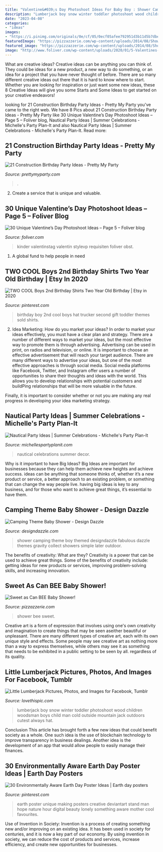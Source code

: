 ```yaml
---
title: "Valentine&#039;s Day Photoshoot Ideas For Baby Boy : Shower Camping Theme Boy Themed Designdazzle Fabulous Dazzle Themes Gravity Collect Showers Simple Later Outdoor"
description: "Lumberjack boy snow winter toddler photoshoot wood children woodsman boys child man cold outside mountain jack outdoors cutest always hat"
date: "2023-04-08"
categories:
- "ideas"
images:
- "https://i.pinimg.com/originals/0e/cf/05/0ecf05afee792951d3b11d5b7dbecf76.jpg"
featuredImage: "https://pizzazzerie.com/wp-content/uploads/2014/08/Shower5.jpg"
featured_image: "https://pizzazzerie.com/wp-content/uploads/2014/08/Shower5.jpg"
image: "http://www.foliver.com/wp-content/uploads/2020/01/5-Valentines-Day-Photoshoot.jpg"
---
```



What are creative ideas?
Creative ideas can be anything you can think of. They could be ideas for a new product, a new way to do something, or an idea for a project that you have never thought of before. There are so many different creative ideas out there that it is hard to know where to start. Whether you are looking for inspiration or just want some new ideas, these 8 Creative Ideas will give you some Starts and Some Ideas to get started on your creative endeavors!

	

		
looking for 21 Construction Birthday Party Ideas - Pretty My Party you've came to the right web. We have 8 Pics about 21 Construction Birthday Party Ideas - Pretty My Party like 30 Unique Valentine’s Day Photoshoot Ideas – Page 5 – Foliver blog, Nautical Party Ideas | Summer Celebrations - Michelle&#039;s Party Plan-It and also Nautical Party Ideas | Summer Celebrations - Michelle&#039;s Party Plan-It. Read more:
		
    
## 21 Construction Birthday Party Ideas - Pretty My Party

<img loading=lazy src="https://www.prettymyparty.com/wp-content/uploads/2017/07/construction-party-ideas-dessert-table.jpg" onerror="this.onerror=null;this.src='https://tse4.mm.bing.net/th?id=OIP.FNiygM3jkBkMzPpRjGd0IgHaJ4&amp;pid=15.1';" alt="21 Construction Birthday Party Ideas - Pretty My Party">

_Source: prettymyparty.com_

>. 

	

2. Create a service that is unique and valuable.

    
## 30 Unique Valentine’s Day Photoshoot Ideas – Page 5 – Foliver Blog

<img loading=lazy src="http://www.foliver.com/wp-content/uploads/2020/01/5-Valentines-Day-Photoshoot.jpg" onerror="this.onerror=null;this.src='https://tse1.mm.bing.net/th?id=OIP.13oONIo_3oCgwJvUUt0Y4gHaIV&amp;pid=15.1';" alt="30 Unique Valentine’s Day Photoshoot Ideas – Page 5 – Foliver blog">

_Source: foliver.com_

>kinder valentinstag valentin stylevp requisiten foliver obst. 

	

1. A global fund to help people in need 

    
## TWO COOL Boys 2nd Birthday Shirts Two Year Old Birthday | Etsy In 2020

<img loading=lazy src="https://i.pinimg.com/originals/0e/cf/05/0ecf05afee792951d3b11d5b7dbecf76.jpg" onerror="this.onerror=null;this.src='https://tse4.mm.bing.net/th?id=OIP.a1BhacRbFKp4i99rqIEl_AHaLG&amp;pid=15.1';" alt="TWO COOL Boys 2nd Birthday Shirts Two Year Old Birthday | Etsy in 2020">

_Source: pinterest.com_

>birthday boy 2nd cool boys hat trucker second gift toddler themes sold shirts. 

	

2. Idea Marketing: How do you market your ideas?
In order to market your ideas effectively, you must have a clear plan and strategy. There are a number of different ways to market your ideas, but the most effective way to promote them is through advertising. Advertising can be used in print, on radios and television, or online. It is important to choose an effective advertisement that will reach your target audience.
There are many different ways to advertise your ideas, but one of the most effective approaches is through social media. Social media platforms like Facebook, Twitter, and Instagram offer users a number of opportunities to share their thoughts and ideas with the world. This allows you to develop relationships with potential customers and buildPing relationships that will be more valuable in the future.

Finally, it is important to consider whether or not you are making any real progress in developing your idea marketing strategy.

    
## Nautical Party Ideas | Summer Celebrations - Michelle&#039;s Party Plan-It

<img loading=lazy src="https://i0.wp.com/michellespartyplanit.com/wp-content/uploads/2015/07/nautical-decor.jpg?fit=533%2C800&amp;ssl=1" onerror="this.onerror=null;this.src='https://tse4.mm.bing.net/th?id=OIP.1mbhlWEgrCrJG1NMGCu5IQHaLH&amp;pid=15.1';" alt="Nautical Party Ideas | Summer Celebrations - Michelle&#039;s Party Plan-It">

_Source: michellespartyplanit.com_

>nautical celebrations summer decor. 

	

Why is it important to have Big Ideas?
Big Ideas are important for businesses because they can help them achieve new heights and achieve success. ideas can be anything that someone thinks of, whether it’s a new product or service, a better approach to an existing problem, or something that can change the way people live. having big ideas is key to any business, and for those who want to achieve great things, it’s essential to have them.

    
## Camping Theme Baby Shower - Design Dazzle

<img loading=lazy src="http://www.designdazzle.com/wp-content/uploads/2012/11/2331.jpg" onerror="this.onerror=null;this.src='https://tse3.mm.bing.net/th?id=OIP.Jup--osfISxodHtAbNVfiwAAAA&amp;pid=15.1';" alt="Camping Theme Baby Shower - Design Dazzle">

_Source: designdazzle.com_

>shower camping theme boy themed designdazzle fabulous dazzle themes gravity collect showers simple later outdoor. 

	

The benefits of creativity: What are they?
Creativity is a power that can be used to achieve great things. Some of the benefits of creativity include: getting ideas for new products or services, improving problem-solving skills, and increasing innovation.

    
## Sweet As Can BEE Baby Shower!

<img loading=lazy src="https://pizzazzerie.com/wp-content/uploads/2014/08/Shower5.jpg" onerror="this.onerror=null;this.src='https://tse1.mm.bing.net/th?id=OIP.3-d0AB6HymZ50JxvihqnZQHaKe&amp;pid=15.1';" alt="Sweet as Can BEE Baby Shower!">

_Source: pizzazzerie.com_

>shower bee sweet. 

	

Creative art is a form of expression that involves using one's own creativity and imagination to create things that may be seen aseither beautiful or unpleasant. There are many different types of creative art, each with its own unique style and effects. Some people may see creative art as nothing more than a way to express themselves, while others may see it as something that needs to be exhibited in a public setting to be seen by all. regardless of its quality.

    
## Little Lumberjack Pictures, Photos, And Images For Facebook, Tumblr

<img loading=lazy src="http://www.lovethispic.com/uploaded_images/53416-Little-Lumberjack.png" onerror="this.onerror=null;this.src='https://tse2.mm.bing.net/th?id=OIP.QvS-mIyLqHZeAoqmRjz8uwHaJ-&amp;pid=15.1';" alt="Little Lumberjack Pictures, Photos, and Images for Facebook, Tumblr">

_Source: lovethispic.com_

>lumberjack boy snow winter toddler photoshoot wood children woodsman boys child man cold outside mountain jack outdoors cutest always hat. 

	

Conclusion
This article has brought forth a few new ideas that could benefit society as a whole. One such idea is the use of blockchain technology to improve transparency in business dealings. Another idea is the development of an app that would allow people to easily manage their finances.

    
## 30 Environmentally Aware Earth Day Poster Ideas | Earth Day Posters

<img loading=lazy src="https://i.pinimg.com/originals/bd/2f/52/bd2f52f71c04fc29e32a6a0c37af5520.jpg" onerror="this.onerror=null;this.src='https://tse2.mm.bing.net/th?id=OIP.9D-4WHi1nPTOpYocuanWOQHaLc&amp;pid=15.1';" alt="30 Environmentally Aware Earth Day Poster Ideas | Earth day posters">

_Source: pinterest.com_

>earth poster unique making posters creative deviantart stand man hope nature hour digital beauty lonely something aware mother cool favourites. 

	

Use of Invention in Society:
Invention is a process of creating something new and/or improving on an existing idea. It has been used in society for centuries, and it is now a key part of our economy. By using invention in society, we can reduce the cost of products and services, increase efficiency, and create new opportunities for businesses.

